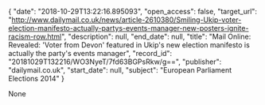 {
  "date": "2018-10-29T13:22:16.895093", 
  "open_access": false, 
  "target_url": "http://www.dailymail.co.uk/news/article-2610380/Smiling-Ukip-voter-election-manifesto-actually-partys-events-manager-new-posters-ignite-racism-row.html", 
  "description": null, 
  "end_date": null, 
  "title": "Mail Online: Revealed: 'Voter from Devon' featured in Ukip's new election manifesto is actually the party's events manager", 
  "record_id": "20181029T132216/WO3NyeT/7fd63BGPsRkw/g==", 
  "publisher": "dailymail.co.uk", 
  "start_date": null, 
  "subject": "European Parliament Elections 2014"
}

None